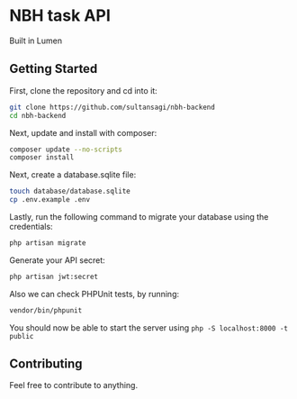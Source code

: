 # NBH task API

Built in Lumen
## Getting Started

First, clone the repository and cd into it:

```bash
git clone https://github.com/sultansagi/nbh-backend
cd nbh-backend
```

Next, update and install with composer:

```bash
composer update --no-scripts
composer install
```

Next, create a database.sqlite file:

```bash
touch database/database.sqlite
cp .env.example .env
```

Lastly, run the following command to migrate your database using the credentials:

```bash
php artisan migrate
```

Generate your API secret:
```bash
php artisan jwt:secret
```

Also we can check PHPUnit tests, by running:
```bash
vendor/bin/phpunit
```

You should now be able to start the server using `php -S localhost:8000 -t public`

## Contributing

Feel free to contribute to anything.